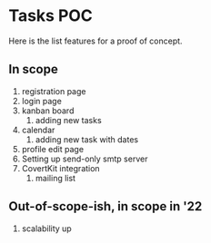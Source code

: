 # Tasks POC

Here is the list features for a proof of concept.
## In scope
1. registration page
2. login page
3. kanban board
    1. adding new tasks
4. calendar
    1. adding new task with dates
5. profile edit page
6. Setting up send-only smtp server
7. CovertKit integration
    1. mailing list

## Out-of-scope-ish, in scope in '22
1. scalability up
